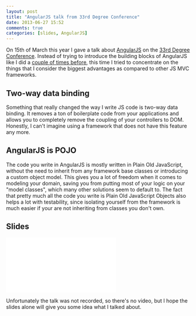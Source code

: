 ```yaml
---
layout: post
title: "AngularJS talk from 33rd Degree Conference"
date: 2013-06-27 15:52
comments: true
categories: [slides, AngularJS]
---
```


On 15th of March this year I gave a talk about [AngularJS][angular] on the [33rd Degree Conference][33rd-degree]. Instead of trying to introduce the building blocks of AngularJS like I did a [couple of times before][old-slides], this time I tried to concentrate on the things that I consider the biggest advantages as compared to other JS MVC frameworks.

## Two-way data binding

Something that really changed the way I write JS code is two-way data binding. It removes a ton of boilerplate code from your applications and allows you to completely remove the coupling of your controllers to DOM. Honestly, I can't imagine using a framework that does not have this feature any more.

## AngularJS is POJO

The code you write in AngularJS is mostly written in Plain Old JavaScript, without the need to inherit from any framework base classes or introducing a custom object model. This gives you a lot of freedom when it comes to modeling your domain, saving you from putting most of your logic on your "model classes", which many other solutions seem to default to. The fact that pretty much all the code you write is Plain Old JavaScript Objects also helps a lot with testability, since isolating yourself from the framework is much easier if your are not inheriting from classes you don't own.

## Slides

<iframe class="slides" src="/slides/embedder.html#/slides/angular33/" frameborder="0">
</iframe>

Unfortunately the talk was not recorded, so there's no video, but I hope the slides alone will give you some idea what I talked about.

[angular]: http://angularjs.org/
[33rd-degree]: http://2013.33degree.org/
[old-slides]: /slides/angular/angular.html
